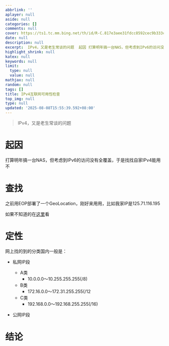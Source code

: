 ```yaml
---
abbrlink: ''
aplayer: null
aside: null
categories: []
comments: null
cover: https://ts1.tc.mm.bing.net/th/id/R-C.817e3aee31fdcc8592cec9b333c8dd7e?rik=Oc%2fMCSugodyXAg&pid=ImgRaw&r=0
date: null
description: null
excerpt:  IPv4，又是老生常谈的问题  起因 打算明年搞一台NAS，但考虑到IPv6的访问没有全覆盖，于是找找自家IPv4能用不 查找 之前用EOP部署了一个GeoLocation，刚好来用用，比如我家IP是125.71.116.195 如果不知道的在这里看 定性 网上找的到的分类国内一般是：   私网IP段  A类  10.0.0.0～10.255.255.255(/8)   B类  172.16.0...
highlight_shrink: null
katex: null
keywords: null
limit:
  type: null
  value: null
mathjax: null
random: null
tags: []
title: IPv4互联网可用性检查
top_img: null
type: null
updated: '2025-08-08T15:55:39.592+08:00'
---
```

> IPv4，又是老生常谈的问题

# 起因

打算明年搞一台NAS，但考虑到IPv6的访问没有全覆盖，于是找找自家IPv4能用不

# 查找

之前用EOP部署了一个GeoLocation，刚好来用用，比如我家IP是125.71.116.195

如果不知道的在[这里](https://local.catp.cc)看

# 定性

网上找的到的分类国内一般是：

- 私网IP段
  
  - A类
    - 10.0.0.0～10.255.255.255(/8)
  - B类
    - 172.16.0.0～172.31.255.255(/12
  - C类
    - 192.168.0.0～192.168.255.255(/16)
- 公网IP段

# 结论



